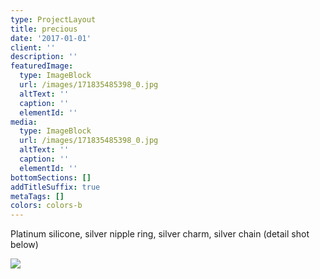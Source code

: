 ```yaml
---
type: ProjectLayout
title: precious
date: '2017-01-01'
client: ''
description: ''
featuredImage:
  type: ImageBlock
  url: /images/171835485398_0.jpg
  altText: ''
  caption: ''
  elementId: ''
media:
  type: ImageBlock
  url: /images/171835485398_0.jpg
  altText: ''
  caption: ''
  elementId: ''
bottomSections: []
addTitleSuffix: true
metaTags: []
colors: colors-b
---
```

Platinum silicone, silver nipple ring, silver charm, silver chain (detail shot below)

![](/images/171835485398_1.jpg)
